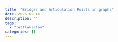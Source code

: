 ```yaml
---
title: "Bridges and Articulation Points in graphs"
date: 2025-02-14
description: ""
tags: 
  - "zettlekasten"
categories: []
---
```

